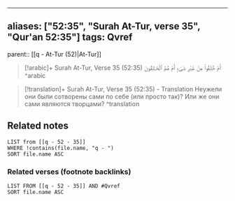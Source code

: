 
---
aliases: ["52:35", "Surah At-Tur, verse 35", "Qur'an 52:35"]
tags: Qvref
---

parent:: [[q - At-Tur (52)|At-Tur]]

> [!arabic]+ Surah At-Tur, Verse 35 (52:35)
> <span class="quran-arabic">أَمْ خُلِقُوا۟ مِنْ غَيْرِ شَىْءٍ أَمْ هُمُ ٱلْخَـٰلِقُونَ</span>
^arabic

> [!translation]+ Surah At-Tur, Verse 35 (52:35) - Translation
> Неужели они были сотворены сами по себе (или просто так)? Или же они сами являются творцами?
^translation



## Related notes
```dataview
LIST from [[q - 52 - 35]]
WHERE !contains(file.name, "q - ")
SORT file.name ASC
```

### Related verses (footnote backlinks)
```dataview
LIST FROM [[q - 52 - 35]] AND #Qvref
SORT file.name ASC
```

